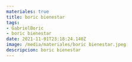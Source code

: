 ```yaml
---
materiales: true
title: boric bienestar
tags:
- GabrielBoric
- boric bienestar
date: 2021-11-01T23:18:24.140Z
image: /media/materiales/boric bienestar.jpeg
descripcion: boric bienestar
---
```

